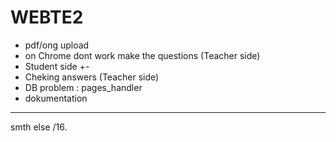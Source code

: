 # WEBTE2
- pdf/ong upload
- on Chrome dont work make the questions (Teaсher side)
- Student side +-
- Cheking answers (Teacher side)
- DB problem : pages_handler
- dokumentation
______________________
smth else
/16.
